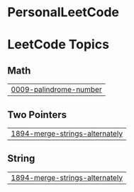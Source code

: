 # PersonalLeetCode

<!---LeetCode Topics Start-->
# LeetCode Topics
## Math
|  |
| ------- |
| [0009-palindrome-number](https://github.com/AdityaSidharta/PersonalLeetCode/tree/master/0009-palindrome-number) |
## Two Pointers
|  |
| ------- |
| [1894-merge-strings-alternately](https://github.com/AdityaSidharta/PersonalLeetCode/tree/master/1894-merge-strings-alternately) |
## String
|  |
| ------- |
| [1894-merge-strings-alternately](https://github.com/AdityaSidharta/PersonalLeetCode/tree/master/1894-merge-strings-alternately) |
<!---LeetCode Topics End-->